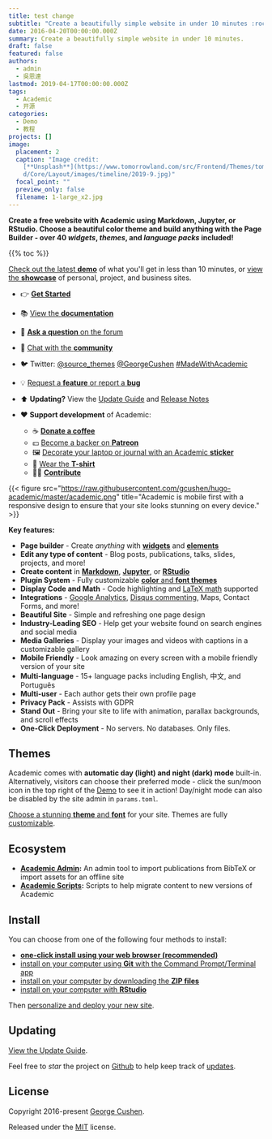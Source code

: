 ```yaml
---
title: test change
subtitle: "Create a beautifully simple website in under 10 minutes :rocket:"
date: 2016-04-20T00:00:00.000Z
summary: Create a beautifully simple website in under 10 minutes.
draft: false
featured: false
authors:
  - admin
  - 吳恩達
lastmod: 2019-04-17T00:00:00.000Z
tags:
  - Academic
  - 开源
categories:
  - Demo
  - 教程
projects: []
image:
  placement: 2
  caption: "Image credit:
    [**Unsplash**](https://www.tomorrowland.com/src/Frontend/Themes/tomorrowlan\
    d/Core/Layout/images/timeline/2019-9.jpg)"
  focal_point: ""
  preview_only: false
  filename: 1-large_x2.jpg
---
```

**Create a free website with Academic using Markdown, Jupyter, or RStudio. Choose a beautiful color theme and build anything with the Page Builder - over 40 *widgets*, *themes*, and *language packs* included!**

{{% toc %}}

[Check out the latest **demo**](https://academic-demo.netlify.com/) of what you'll get in less than 10 minutes, or [view the **showcase**](https://sourcethemes.com/academic/#expo) of personal, project, and business sites.

* 👉 **[Get Started](#install)**
* 📚 [View the **documentation**](https://sourcethemes.com/academic/docs/)
* 💬 [**Ask a question** on the forum](https://discourse.gohugo.io)
* 👥 [Chat with the **community**](https://spectrum.chat/academic)
* 🐦 Twitter: [@source_themes](https://twitter.com/source_themes) [@GeorgeCushen](https://twitter.com/GeorgeCushen) [\#MadeWithAcademic](https://twitter.com/search?q=%23MadeWithAcademic&src=typd)
* 💡 [Request a **feature** or report a **bug**](https://github.com/gcushen/hugo-academic/issues)
* ⬆️ **Updating?** View the [Update Guide](https://sourcethemes.com/academic/docs/update/) and [Release Notes](https://sourcethemes.com/academic/updates/)
* :heart: **Support development** of Academic:

  * ☕️ **[Donate a coffee](https://paypal.me/cushen)**
  * 💵 [Become a backer on **Patreon**](https://www.patreon.com/cushen)
  * 🖼️ [Decorate your laptop or journal with an Academic **sticker**](https://www.redbubble.com/people/neutreno/works/34387919-academic)
  * 👕 [Wear the **T-shirt**](https://academic.threadless.com/)
  * :woman_technologist: **[Contribute](https://sourcethemes.com/academic/docs/contribute/)**

{{< figure src="https://raw.githubusercontent.com/gcushen/hugo-academic/master/academic.png" title="Academic is mobile first with a responsive design to ensure that your site looks stunning on every device." >}}

**Key features:**

* **Page builder** - Create *anything* with **[widgets](https://sourcethemes.com/academic/docs/page-builder/)** and **[elements](https://sourcethemes.com/academic/docs/writing-markdown-latex/)**
* **Edit any type of content** - Blog posts, publications, talks, slides, projects, and more!
* **Create content** in **[Markdown](https://sourcethemes.com/academic/docs/writing-markdown-latex/)**, **[Jupyter](https://sourcethemes.com/academic/docs/jupyter/)**, or **[RStudio](https://sourcethemes.com/academic/docs/install/#install-with-rstudio)**
* **Plugin System** - Fully customizable [**color** and **font themes**](https://sourcethemes.com/academic/themes/)
* **Display Code and Math** - Code highlighting and [LaTeX math](https://en.wikibooks.org/wiki/LaTeX/Mathematics) supported
* **Integrations** - [Google Analytics](https://analytics.google.com), [Disqus commenting](https://disqus.com), Maps, Contact Forms, and more!
* **Beautiful Site** - Simple and refreshing one page design
* **Industry-Leading SEO** - Help get your website found on search engines and social media
* **Media Galleries** - Display your images and videos with captions in a customizable gallery
* **Mobile Friendly** - Look amazing on every screen with a mobile friendly version of your site
* **Multi-language** - 15+ language packs including English, 中文, and Português
* **Multi-user** - Each author gets their own profile page
* **Privacy Pack** - Assists with GDPR
* **Stand Out** - Bring your site to life with animation, parallax backgrounds, and scroll effects
* **One-Click Deployment** - No servers. No databases. Only files.

## Themes

Academic comes with **automatic day (light) and night (dark) mode** built-in. Alternatively, visitors can  choose their preferred mode - click the sun/moon icon in the top right of the [Demo](https://academic-demo.netlify.com/) to see it in action! Day/night mode can also be disabled by the site admin in `params.toml`.

[Choose a stunning **theme** and **font**](https://sourcethemes.com/academic/themes/) for your site. Themes are fully [customizable](https://sourcethemes.com/academic/docs/customization/#custom-theme).

## Ecosystem

* **[Academic Admin](https://github.com/sourcethemes/academic-admin):** An admin tool to import publications from BibTeX or import assets for an offline site
* **[Academic Scripts](https://github.com/sourcethemes/academic-scripts):** Scripts to help migrate content to new versions of Academic

## Install

You can choose from one of the following four methods to install:

* **[one-click install using your web browser (recommended)](https://sourcethemes.com/academic/docs/install/#install-with-web-browser)**
* [install on your computer using **Git** with the Command Prompt/Terminal app](https://sourcethemes.com/academic/docs/install/#install-with-git)
* [install on your computer by downloading the **ZIP files**](https://sourcethemes.com/academic/docs/install/#install-with-zip)
* [install on your computer with **RStudio**](https://sourcethemes.com/academic/docs/install/#install-with-rstudio)

Then [personalize and deploy your new site](https://sourcethemes.com/academic/docs/get-started/).

## Updating

[View the Update Guide](https://sourcethemes.com/academic/docs/update/).

Feel free to *star* the project on [Github](https://github.com/gcushen/hugo-academic/) to help keep track of [updates](https://sourcethemes.com/academic/updates).

## License

Copyright 2016-present [George Cushen](https://georgecushen.com).

Released under the [MIT](https://github.com/gcushen/hugo-academic/blob/master/LICENSE.md) license.